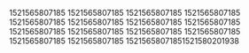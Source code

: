 1521565807185
1521565807185
1521565807185
1521565807185
1521565807185
1521565807185
1521565807185
1521565807185
1521565807185
1521565807185
1521565807185
1521565807185
1521565807185
1521565807185
15215658071851521580201938